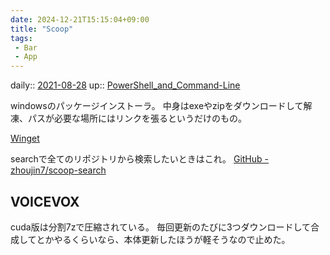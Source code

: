 ```yaml
---
date: 2024-12-21T15:15:04+09:00
title: "Scoop"
tags:
 - Bar
 - App
---
```


daily:: [2021-08-28](Daily_Note/2021-08-28.md)
up:: [PowerShell_and_Command-Line](PowerShell_and_Command-Line.md)

windowsのパッケージインストーラ。
中身はexeやzipをダウンロードして解凍、パスが必要な場所にはリンクを張るというだけのもの。

[Winget](Winget.md)

searchで全てのリポジトリから検索したいときはこれ。
[GitHub - zhoujin7/scoop-search](https://github.com/zhoujin7/scoop-search)

## VOICEVOX
cuda版は分割7zで圧縮されている。
毎回更新のたびに3つダウンロードして合成してとかやるくらいなら、本体更新したほうが軽そうなので止めた。